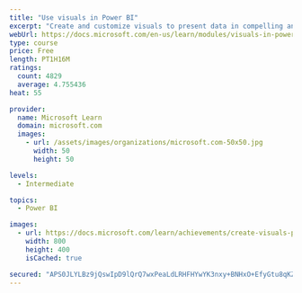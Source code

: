 ```yaml
---
title: "Use visuals in Power BI"
excerpt: "Create and customize visuals to present data in compelling and insightful ways."
webUrl: https://docs.microsoft.com/en-us/learn/modules/visuals-in-power-bi/
type: course
price: Free
length: PT1H16M
ratings:
  count: 4829
  average: 4.755436
heat: 55

provider:
  name: Microsoft Learn
  domain: microsoft.com
  images:
    - url: /assets/images/organizations/microsoft.com-50x50.jpg
      width: 50
      height: 50

levels:
  - Intermediate

topics:
  - Power BI

images:
  - url: https://docs.microsoft.com/learn/achievements/create-visuals-power-bi-desktop-social.png
    width: 800
    height: 400
    isCached: true

secured: "APS0JLYLBz9jQswIpD9lQrQ7wxPeaLdLRHFHYwYK3nxy+BNHxO+EfyGtu8qKZ8luPB0QPPU/M2M96P29ef9UvwprxyyFDEkjnbAVJY87xdGXX1EOFPDGwGUD1r/3O0onPXXhAZuSkEGbUxjefsQhRaXGmqprUotiCkKcYKGmR2uUZodXX5JEeN94gfK5fxp00w+FkoA21O56AudicZbLhhBbOP0xAI65TrqKDcLIv741DIR7G8qKV4I9T1NzqnS/U1CbvnBjLbI9WajAWRH/NFkJFblwdf/NajIDgq3d/3QKS2z1iK9OC6jhyNwJ87Va28sDMG/0i0kshLkRZ29fGtvB0X6EUlBwBoJU3ewZM9fHgJiYvdQjDDOQd51E2aVHyAZgbJwFY34llegdiqNxQodpkrq07xvPPgoDGgSkZso=;UAla+e2xb0/YPJfILfcjVw=="
---
```


